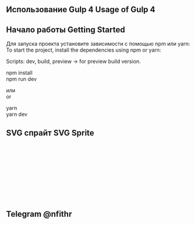 ## Использование Gulp 4 Usage of Gulp 4

## Начало работы Getting Started

Для запуска проекта установите зависимости с помощью npm или yarn: <br>
To start the project, install the dependencies using npm or yarn:

Scripts: dev, build, preview -> for preview build version.

npm install <br>
npm run dev

или <br> or

yarn <br>
yarn dev

## SVG спрайт SVG Sprite

<svg>
    <use xlink:href="assets/img/svg/sprite.svg#arrow"></use>
</svg>

## Telegram @nfithr

